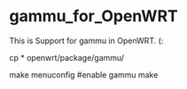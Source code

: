 # gammu_for_OpenWRT


This is Support for gammu in OpenWRT.
(:

cp * openwrt/package/gammu/

make menuconfig
#enable gammu
make

